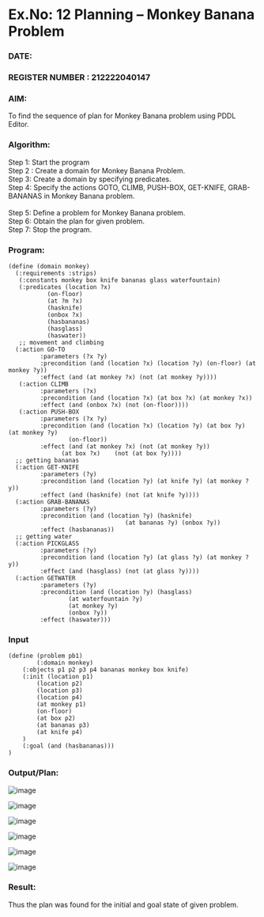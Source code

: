 # Ex.No: 12  Planning –  Monkey Banana Problem
### DATE:                                                                            
### REGISTER NUMBER : 212222040147
### AIM: 
To find the sequence of plan for Monkey Banana problem using PDDL Editor.
###  Algorithm:
Step 1:  Start the program <br> 
Step 2 : Create a domain for Monkey Banana Problem. <br> 
Step 3:  Create a domain by specifying predicates. <br> 
Step 4: Specify the actions GOTO, CLIMB, PUSH-BOX, GET-KNIFE, GRAB-BANANAS in Monkey Banana problem.<br>  
Step 5:   Define a problem for Monkey Banana problem.<br> 
Step 6:  Obtain the plan for given problem.<br> 
Step 7: Stop the program.<br> 
### Program:

```
(define (domain monkey)	       
  (:requirements :strips)
   (:constants monkey box knife bananas glass waterfountain)
   (:predicates (location ?x)
	       (on-floor)
	       (at ?m ?x)
	       (hasknife)
	       (onbox ?x)
	       (hasbananas)
	       (hasglass)
	       (haswater))
   ;; movement and climbing
  (:action GO-TO
	     :parameters (?x ?y)
	     :precondition (and (location ?x) (location ?y) (on-floor) (at monkey ?y))
	     :effect (and (at monkey ?x) (not (at monkey ?y))))
   (:action CLIMB
	     :parameters (?x)
	     :precondition (and (location ?x) (at box ?x) (at monkey ?x))
	     :effect (and (onbox ?x) (not (on-floor))))
   (:action PUSH-BOX
	     :parameters (?x ?y)
	     :precondition (and (location ?x) (location ?y) (at box ?y) (at monkey ?y) 
				 (on-floor))
	     :effect (and (at monkey ?x) (not (at monkey ?y))
			   (at box ?x)    (not (at box ?y))))
  ;; getting bananas
  (:action GET-KNIFE
	     :parameters (?y)
         :precondition (and (location ?y) (at knife ?y) (at monkey ?y))
	     :effect (and (hasknife) (not (at knife ?y))))
  (:action GRAB-BANANAS
	     :parameters (?y)
	     :precondition (and (location ?y) (hasknife) 
                                 (at bananas ?y) (onbox ?y))
	     :effect (hasbananas))
  ;; getting water
  (:action PICKGLASS
	     :parameters (?y)
	     :precondition (and (location ?y) (at glass ?y) (at monkey ?y))
	     :effect (and (hasglass) (not (at glass ?y))))
  (:action GETWATER
	     :parameters (?y)
	     :precondition (and (location ?y) (hasglass)
				 (at waterfountain ?y)
				 (at monkey ?y)
				 (onbox ?y))
	     :effect (haswater)))

```

### Input 
```
(define (problem pb1)
    	(:domain monkey)
  	(:objects p1 p2 p3 p4 bananas monkey box knife)
  	(:init (location p1)
		(location p2)
		(location p3)
		(location p4)
	 	(at monkey p1)
		(on-floor)
		(at box p2)
		(at bananas p3)
	 	(at knife p4)
	)
  	(:goal (and (hasbananas)))
)
```

### Output/Plan:

![image](https://github.com/user-attachments/assets/f8a53ce8-e190-4dfb-a054-8284aec5bdea)

![image](https://github.com/user-attachments/assets/7f8e597b-b0fc-4f9a-865d-dda8c3bdbc38)

![image](https://github.com/user-attachments/assets/24754b8e-ae4c-4d05-a4ac-55b8d52eb3f7)

![image](https://github.com/user-attachments/assets/39caebf7-24d9-4991-bdfa-e1f83f23f750)

![image](https://github.com/user-attachments/assets/a96c0870-6640-4b9a-ac97-5e19caa5df00)

![image](https://github.com/user-attachments/assets/b65112e2-186e-4e9f-8180-067183ce6ba4)



### Result:
Thus the plan was found for the initial and goal state of given problem.
